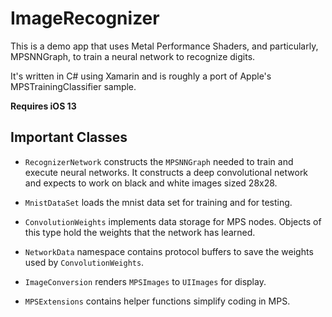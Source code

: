 # ImageRecognizer

This is a demo app that uses Metal Performance Shaders, and particularly, MPSNNGraph,
to train a neural network to recognize digits.

It's written in C# using Xamarin and is roughly a port of Apple's MPSTrainingClassifier sample.

**Requires iOS 13**

## Important Classes

* `RecognizerNetwork` constructs the `MPSNNGraph` needed to train and execute
neural networks. It constructs a deep convolutional network and expects
to work on black and white images sized 28x28.

* `MnistDataSet` loads the mnist data set for training and for testing.

* `ConvolutionWeights` implements data storage for MPS nodes.
Objects of this type hold the weights that the network has learned.

* `NetworkData` namespace contains protocol buffers to save the
weights used by `ConvolutionWeights`.

* `ImageConversion` renders `MPSImages` to `UIImages` for display.

* `MPSExtensions` contains helper functions simplify coding in MPS.



